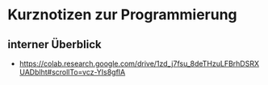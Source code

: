 # Kurznotizen zur Programmierung

## interner Überblick
- https://colab.research.google.com/drive/1zd_j7fsu_8deTHzuLFBrhDSRXUADblht#scrollTo=vcz-YIs8gfIA

